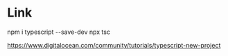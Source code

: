
# Link

npm i typescript --save-dev
npx tsc 


https://www.digitalocean.com/community/tutorials/typescript-new-project
